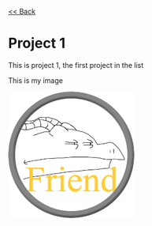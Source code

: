 [<< Back](https://salmaster1.github.io/Pages-Testing/)

# Project 1  

This is project 1, the first project in the list  

This is my image  
  
 ![Friend](/assets/Friend.png)
